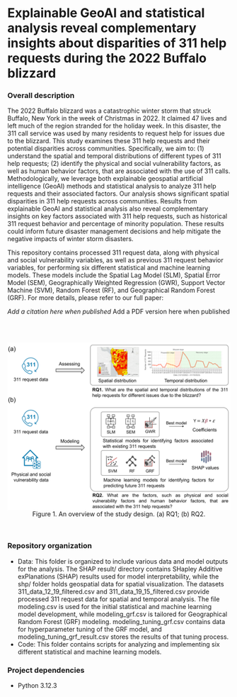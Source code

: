 # Explainable GeoAI and statistical analysis reveal complementary insights about disparities of 311 help requests during the 2022 Buffalo blizzard

### Overall description
The 2022 Buffalo blizzard was a catastrophic winter storm that struck Buffalo, New York in the week of Christmas in 2022. It claimed 47 lives and left much of the region stranded for the holiday week. In this disaster, the 311 call service was used by many residents to request help for issues due to the blizzard. This study examines these 311 help requests and their potential disparities across communities. Specifically, we aim to: (1) understand the spatial and temporal distributions of different types of 311 help requests; (2) identify the physical and social vulnerability factors, as well as human behavior factors, that are associated with the use of 311 calls. Methodologically, we leverage both explainable geospatial artificial intelligence (GeoAI) methods and statistical analysis to analyze 311 help requests and their associated factors. Our analysis shows significant spatial disparities in 311 help requests across communities. Results from explainable GeoAI and statistical analysis also reveal complementary insights on key factors associated with 311 help requests, such as historical 311 request behavior and percentage of minority population. These results could inform future disaster management decisions and help mitigate the negative impacts of winter storm disasters.

This repository contains processed 311 request data, along with physical and social vulnerability variables, as well as previous 311 request behavior variables, for performing six different statistical and machine learning models. These models include the Spatial Lag Model (SLM), Spatial Error Model (SEM), Geographically Weighted Regression (GWR), Support Vector Machine (SVM), Random Forest (RF), and Geographical Random Forest (GRF). For more details, please refer to our full paper:

<I>Add a citation here when published</I>  Add a PDF version here when published


<br />
<br />

<p align="center">
<img align="center" src="Figures/Study Design.png" width="600" />
<br />
Figure 1. An overview of the study design. (a) RQ1; (b) RQ2.
</p>
<br />

### Repository organization

* Data: This folder is organized to include various data and model outputs for the analysis. The SHAP result/ directory contains SHapley Additive exPlanations (SHAP) results used for model interpretability, while the shp/ folder holds geospatial data for spatial visualization. The datasets 311_data_12_19_filtered.csv and 311_data_19_15_filtered.csv provide processed 311 request data for spatial and temporal analysis. The file modeling.csv is used for the initial statistical and machine learning model development, while modeling_grf.csv is tailored for Geographical Random Forest (GRF) modeling. modeling_tuning_grf.csv contains data for hyperparameter tuning of the GRF model, and modeling_tuning_grf_result.csv stores the results of that tuning process.
* Code: This folder contains scripts for analyzing and implementing six different statistical and machine learning models.

### Project dependencies
* Python 3.12.3
